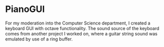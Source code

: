 # PianoGUI
For my moderation into the Computer Science department, I created a keyboard GUI with octave functionality. The sound source of the keyboard comes from another project I worked on, where a guitar string sound was emulated by use of a ring buffer. 

